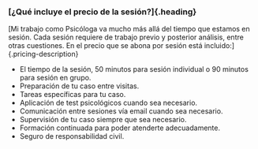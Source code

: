 ### [¿Qué incluye el precio de la sesión?]{.heading}

[Mi trabajo como Psicóloga va mucho más allá del tiempo que estamos en sesión. Cada sesión requiere de trabajo previo y posterior análisis, entre otras cuestiones. En el precio que se abona por sesión está incluido:]{.pricing-description}

<ul class="list-2">
  <li>El tiempo de la sesión, 50 minutos para sesión individual o 90 minutos para sesión en grupo.</li>
  <li>Preparación de tu caso entre visitas.</li>
  <li>Tareas específicas para tu caso.</li>
  <li>Aplicación de test psicológicos cuando sea necesario.</li>
  <li>Comunicación entre sesiones vía email cuando sea necesario.</li>
  <li>Supervisión de tu caso siempre que sea necesario.</li>
  <li>Formación continuada para poder atenderte adecuadamente.</li>
  <li>Seguro de responsabilidad civil.</li>
</ul>

